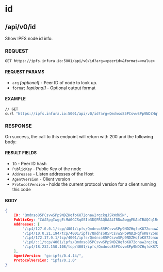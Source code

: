 # id

## /api/v0/id

Show IPFS node id info.

### REQUEST

`GET https://ipfs.infura.io:5001/api/v0/id?arg=<peerid>&format=<value>`

#### REQUEST PARAMS
- `arg` _[optional]_ - Peer ID of node to look up.
- `format` _[optional]_ - Optional output format

 
#### EXAMPLE
```bash
// GET
curl "https://ipfs.infura.io:5001/api/v0/id?arg=Qmdnso85PCsvwSPp9NDZHqfoK872onaw2rgckgJSkWdK5N"
```

### RESPONSE

On success, the call to this endpoint will return with 200 and the following body:

#### RESULT FIELDS
- `ID` - Peer ID hash
- `PublicKey` - Public Key of the node
- `Addresses` - Listen addresses of the Host
- `AgentVersion` - Client version
- `ProtocolVersion` - holds the current protocol version for a client running this code

#### BODY
```json
{
    ID: "Qmdnso85PCsvwSPp9NDZHqfoK872onaw2rgckgJSkWdK5N",
    PublicKey: "CAASpgIwggEiMA0GCSqGSIb3DQEBAQUAA4IBDwAwggEKAoIBAQCq1Rc1+JFY1Ds4dHHPs/sshcC/8Oh5dG/kkIK/HmUpib2/kRg242O1hIGDb2yKDN9TFa43TZDYYNNGJbHRRr8Y1J5bBX6jHHGW0i85NEZm74LbU023vVjYUMoOjT7QPnjSUym7zB2vOIydQSLmSSSta2lZi4hPhH+fDzJoL2cQ241i2o6Ay/AoorayJO9vMj3N4ptjrW2aWhLdQZA+Lg6mtpu0GdpnoYJQvki/T40ZCgOvB/9gG/Z1guUvhXzl3DS8TbPrSqUMWe97oyN0J1VLnVw2UKGOW+hyNhJ9oLG0MesRTIa2p9OOKAB55Taf7cBY9tSKzCNDxfi5NP8PEyJNAgMBAAE=",
    Addresses: [
        "/ip4/127.0.0.1/tcp/4001/ipfs/Qmdnso85PCsvwSPp9NDZHqfoK872onaw2rgckgJSkWdK5N",
        "/ip4/10.0.21.194/tcp/4001/ipfs/Qmdnso85PCsvwSPp9NDZHqfoK872onaw2rgckgJSkWdK5N",
        "/ip4/172.17.0.1/tcp/4001/ipfs/Qmdnso85PCsvwSPp9NDZHqfoK872onaw2rgckgJSkWdK5N",
        "/ip6/::1/tcp/4001/ipfs/Qmdnso85PCsvwSPp9NDZHqfoK872onaw2rgckgJSkWdK5N",
        "/ip4/18.232.150.108/tcp/4001/ipfs/Qmdnso85PCsvwSPp9NDZHqfoK872onaw2rgckgJSkWdK5N"
    ],
    AgentVersion: "go-ipfs/0.4.14/",
    ProtocolVersion: "ipfs/0.1.0"
}
```
